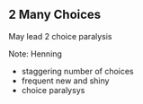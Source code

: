 ##  2 Many Choices

May lead 2 choice paralysis

Note:
Henning

- staggering number of choices
- frequent new and shiny
- choice paralysys
